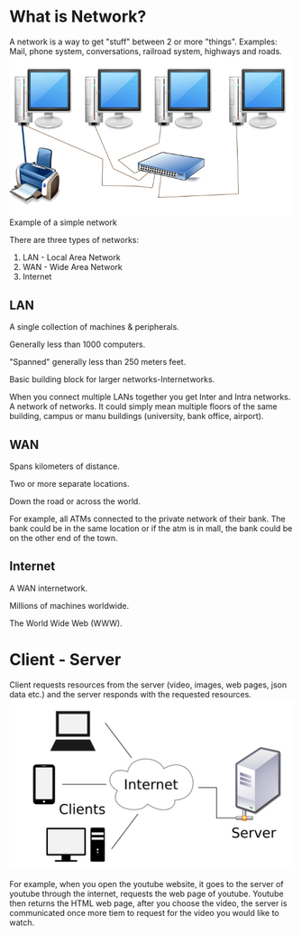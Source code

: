 # What is Network?
A network is a way to get "stuff" between 2 or more "things".
Examples: Mail, phone system, conversations, railroad system, highways and roads.
![simple network](./img/simple-network.png)
Example of a simple network

There are three types of networks: 
1. LAN - Local Area Network
2. WAN - Wide Area Network
3. Internet

## LAN
A single collection of machines & peripherals. 

Generally less than 1000 computers.

"Spanned" generally less than 250 meters feet.

Basic building block for larger networks-Internetworks.

When you connect multiple LANs together you get Inter and Intra networks. A network of networks. It could simply mean multiple floors of the same building, campus or manu buildings (university, bank office, airport).

## WAN
Spans kilometers of distance.

Two or more separate locations.

Down the road or across the world.

For example, all ATMs connected to the private network of their bank. The bank could be in the same location or if the atm is in mall, the bank could be on the other end of the town.

## Internet
A WAN internetwork.

Millions of machines worldwide.

The World Wide Web (WWW).

# Client - Server
Client requests resources from the server (video, images, web pages, json data etc.) and the server responds with the requested resources.
![client-server](./img/client-server.png)

For example, when you open the youtube website, it goes to the server of youtube through the internet, requests the web page of youtube. Youtube then returns the HTML web page, after you choose the video, the server is communicated once more tiem to request for the video you would like to watch.